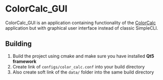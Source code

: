 # ColorCalc\_GUI

ColorCalc\_GUI is an application containing functionality of the [ColorCalc](https://github.com/Alexcoratt/ColorCalc) application but with graphical user interface instead of classic SimpleCLI.

## Building
1. Build the project using cmake and make sure you have installed **Qt5 framework**
1. Create link of `configs/color_calc.conf` into your build directory
1. Also create soft link of the `data/` folder into the same build directory
